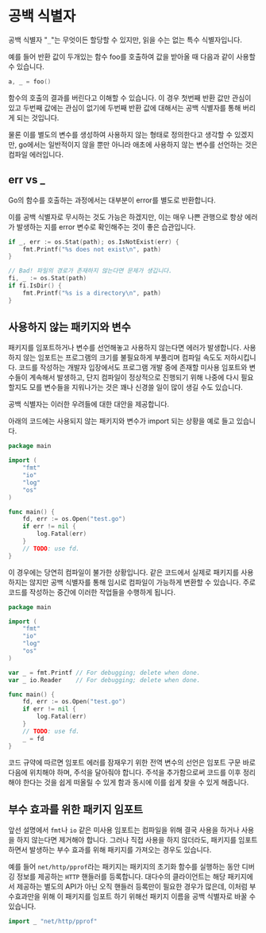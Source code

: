 # 공백 식별자

공백 식별자 "`_`"는 무엇이든 할당할 수 있지만, 읽을 수는 없는 특수 식별자입니다. 

예를 들어 반환 값이 두개있는 함수 foo를 호출하여 값을 받아올 때 다음과 같이 사용할 수 있습니다.

```go
a, _ = foo()
```

함수의 호출의 결과를 버린다고 이해할 수 있습니다. 이 경우 첫번째 반환 값만 관심이 있고 두번째 값에는 관심이 없기에 두번째 반환 값에 대해서는 공백 식별자를 통해 버리게 되는 것입니다. 

물론 이를 별도의 변수를 생성하여 사용하지 않는 형태로 정의한다고 생각할 수 있겠지만, go에서는 일반적이지 않을 뿐만 아니라 애초에 사용하지 않는 변수를 선언하는 것은 컴파일 에러입니다.


## err vs _

Go의 함수를 호출하는 과정에서는 대부분이 error를 별도로 반환합니다.

이를 공백 식별자로 무시하는 것도 가능은 하겠지만, 이는 매우 나쁜 관행으로 항상 에러가 발생하는 지를 error 변수로 확인해주는 것이 좋은 습관입니다.

```go
if _, err := os.Stat(path); os.IsNotExist(err) {
    fmt.Printf("%s does not exist\n", path)
}

// Bad! 파일의 경로가 존재하지 않는다면 문제가 생깁니다.
fi, _ := os.Stat(path)
if fi.IsDir() {
    fmt.Printf("%s is a directory\n", path)
}
```

## 사용하지 않는 패키지와 변수

패키지를 임포트하거나 변수를 선언해놓고 사용하지 않는다면 에러가 발생합니다. 사용하지 않는 임포트는 프로그램의 크기를 불필요하게 부풀리며 컴파일 속도도 저하시킵니다. 코드를 작성하는 개발자 입장에서도 프로그램 개발 중에 존재할 미사용 임포트와 변수들이 계속해서 발생하고, 단지 컴파일이 정상적으로 진행되기 위해 나중에 다시 필요할지도 모를 변수들을 지워나가는 것은 꽤나 신경쓸 일이 많이 생길 수도 있습니다.

공백 식별자는 이러한 우려들에 대한 대안을 제공합니다.

아래의 코드에는 사용되지 않는 패키지와 변수가 import 되는 상황을 예로 들고 있습니다. 
```go
package main

import (
    "fmt"
    "io"
    "log"
    "os"
)

func main() {
    fd, err := os.Open("test.go")
    if err != nil {
        log.Fatal(err)
    }
    // TODO: use fd.
}
```

이 경우에는 당연히 컴파일이 불가한 상황입니다. 같은 코드에서 실제로 패키지를 사용하지는 않지만 공백 식별자를 통해 임시로 컴파일이 가능하게 변환할 수 있습니다. 주로 코드를 작성하는 중간에 이러한 작업들을 수행하게 됩니다.

```go
package main

import (
    "fmt"
    "io"
    "log"
    "os"
)

var _ = fmt.Printf // For debugging; delete when done.
var _ io.Reader    // For debugging; delete when done.

func main() {
    fd, err := os.Open("test.go")
    if err != nil {
        log.Fatal(err)
    }
    // TODO: use fd.
    _ = fd
}
```
코드 규약에 따르면 임포트 에러를 잠재우기 위한 전역 변수의 선언은 임포트 구문 바로 다음에 위치해야 하며, 주석을 달아줘야 합니다. 주석을 추가함으로써 코드를 이후 정리해야 한다는 것을 쉽게 떠올릴 수 있게 함과 동시에 이를 쉽게 찾을 수 있게 해줍니다.

## 부수 효과를 위한 패키지 임포트

앞선 설명에서 `fmt`나 `io` 같은 미사용 임포트는 컴파일을 위해 결국 사용을 하거나 사용을 하지 않는다면 제거해야 합니다. 그러나 직접 사용을 하지 않더라도, 패키지를 임포트하면서 발생하는 부수 효과를 위해 패키지를 가져오는 경우도 있습니다.

예를 들어 `net/http/pprof`라는 패키지는 패키지의 초기화 함수를 실행하는 동안 디버깅 정보를 제공하는 `HTTP` 핸들러를 등록합니다. 대다수의 클라이언트는 해당 패키지에서 제공하는 별도의 API가 아닌 오직 핸들러 등록만이 필요한 경우가 많은데, 이처럼 부수효과만을 위해 이 패키지를 임포트 하기 위해선 패키지 이름을 공백 식별자로 바꿀 수 있습니다.

```go
import _ "net/http/pprof"
```